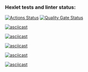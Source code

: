 ### Hexlet tests and linter status:

[![Actions Status](https://github.com/matyukovaar/frontend-project-44/actions/workflows/hexlet-check.yml/badge.svg)](https://github.com/matyukovaar/frontend-project-44/actions)
[![Quality Gate Status](https://sonarcloud.io/api/project_badges/measure?project=matyukovaar_frontend-project-44&metric=alert_status)](https://sonarcloud.io/summary/new_code?id=matyukovaar_frontend-project-44)

[![asciicast](https://asciinema.org/a/QQEE0ApPU5D976542T8Yocv53.svg)](https://asciinema.org/a/QQEE0ApPU5D976542T8Yocv53)

[![asciicast](https://asciinema.org/a/ys8p6i2lzWzOLk1HWzwSf8jto.svg)](https://asciinema.org/a/ys8p6i2lzWzOLk1HWzwSf8jto)

[![asciicast](https://asciinema.org/a/cgzKX49w7f5gfNHB9P3Lche2Z.svg)](https://asciinema.org/a/cgzKX49w7f5gfNHB9P3Lche2Z)

[![asciicast](https://asciinema.org/a/StJA1QWNSz6W24x978cNMIvSi.svg)](https://asciinema.org/a/StJA1QWNSz6W24x978cNMIvSi)

[![asciicast](https://asciinema.org/a/zpdPqhIVTX08xTKMRcxdU4gfj.svg)](https://asciinema.org/a/zpdPqhIVTX08xTKMRcxdU4gfj)
